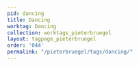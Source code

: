 ```yaml
---
pid: dancing
title: Dancing
worktag: Dancing
collection: worktags_pieterbruegel
layout: tagpage_pieterbruegel
order: '044'
permalink: "/pieterbruegel/tags/dancing/"
---
```

